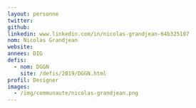 ```yaml
---
layout: personne
twitter: 
github: 
linkedin: www.linkedin.com/in/nicolas-grandjean-64b325107
nom: Nicolas Grandjean
website: 
annees: DIG
defis: 
  - nom: DGGN
    site: /defis/2019/DGGN.html
profil: Designer
images:
  - /img/communaute/nicolas-grandjean.png
---
```

